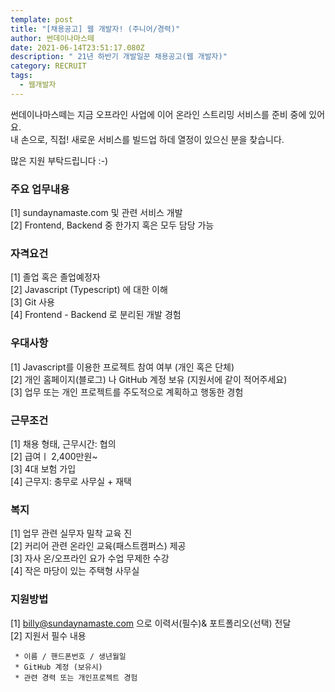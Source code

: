 ```yaml
---
template: post
title: "[채용공고] 웹 개발자! (주니어/경력)"
author: 썬데이나마스떼
date: 2021-06-14T23:51:17.080Z
description: " 21년 하반기 개발일꾼 채용공고(웹 개발자)"
category: RECRUIT
tags:
  - 웹개발자
---
```

썬데이나마스떼는 지금 오프라인 사업에 이어 온라인 스트리밍 서비스를 준비 중에 있어요.\
내 손으로, 직접! 새로운 서비스를 빌드업 하데 열정이 있으신 분을 찾습니다.

많은 지원 부탁드립니다 :-)

### 주요 업무내용

\[1] sundaynamaste.com 및 관련 서비스 개발\
\[2] Frontend, Backend 중 한가지 혹은 모두 담당 가능


### 자격요건

\[1] 졸업 혹은 졸업예정자\
\[2] Javascript (Typescript) 에 대한 이해\
\[3] Git 사용\
\[4] Frontend - Backend 로 분리된 개발 경험


### 우대사항

\[1] Javascript를 이용한 프로젝트 참여 여부 (개인 혹은 단체)\
\[2] 개인 홈페이지(블로그) 나 GitHub 계정 보유 (지원서에 같이 적어주세요)\
\[3] 업무 또는 개인 프로젝트를 주도적으로 계획하고 행동한 경험


### 근무조건

\[1] 채용 형태, 근무시간: 협의\
\[2] 급여ㅣ 2,400만원~\
\[3] 4대 보험 가입\
\[4] 근무지: 충무로 사무실 + 재택


### 복지

\[1] 업무 관련 실무자 밀착 교육 진\
\[2] 커리어 관련 온라인 교육(패스트캠퍼스) 제공\
\[3] 자사 온/오프라인 요가 수업 무제한 수강\
\[4] 작은 마당이 있는 주택형 사무실


### 지원방법

\[1] billy@sundaynamaste.com 으로 이력서(필수)& 포트폴리오(선택) 전달\
\[2] 지원서 필수 내용
   

     * 이름 / 핸드폰번호 / 생년월일
     * GitHub 계정 (보유시)
     * 관련 경력 또는 개인프로젝트 경험